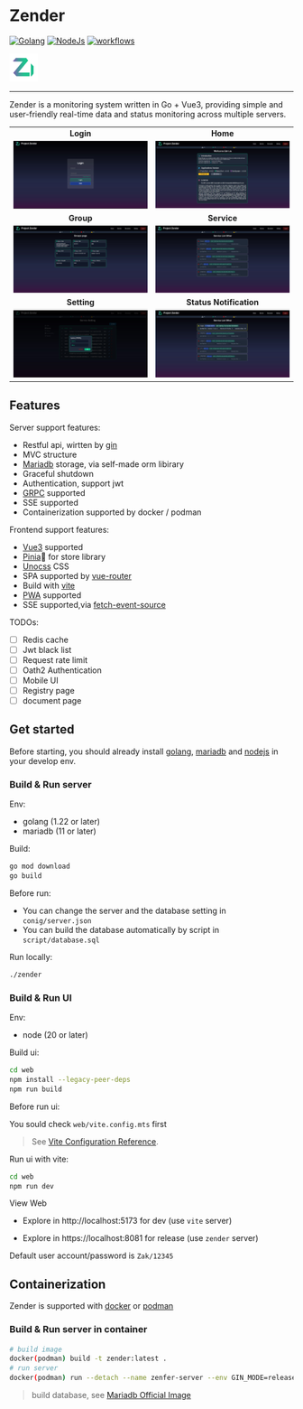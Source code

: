 # Zender

[![Golang](https://img.shields.io/badge/golang-_1.22-blue)](https://go.dev/)
[![NodeJs](https://img.shields.io/badge/node-_22.1.0-orange)](https://nodejs.org)
[![workflows](https://img.shields.io/badge/license-_MIT-greenyellow)](https://github.com/Armageddon6026/zender/blob/master/LICENSE)

<img src="web/public/logo.png" width="50px">

---
Zender is a monitoring system written in Go + Vue3, providing simple and user-friendly real-time data and status monitoring across multiple servers.


<table>
  <tr>
     <td width="50%" align="center"><b>Login</b></td>
     <td width="50%" align="center"><b>Home</b></td>
  </tr>
  <tr>
     <td><img src="assets/login.jpg"/></td>
     <td><img src="assets/home.jpg"/></td>
  </tr>
  <tr>
      <td width="50%" align="center"><b>Group</b></td>
      <td width="50%" align="center"><b>Service</b></td>
  </tr>
  <tr>
     <td><img src="assets/group.jpg"/></td>
     <td><img src="assets/service.jpg"/></td>
  </tr>
  <tr>
      <td width="50%" align="center"><b>Setting</b></td>
      <td width="50%" align="center"><b>Status Notification</b></td>
  </tr>
  <tr>
     <td><img src="assets/setting.jpg"/></td>
     <td><img src="assets/waring.jpg"/></td>
  </tr>
</table>

## Features
Server support features:
- Restful api, wirtten by [gin](https://gin-gonic.com/)
- MVC structure
- [Mariadb](https://mariadb.org/) storage, via self-made orm libirary
- Graceful shutdown
- Authentication, support jwt
- [GRPC](https://grpc.io/) supported
- SSE supported
- Containerization supported by docker / podman

Frontend support features:
- [Vue3](https://vuejs.org/) supported
- [Pinia](https://pinia.vuejs.org/)🍍 for store library
- [Unocss](https://unocss.dev/) CSS
- SPA supported by [vue-router](https://router.vuejs.org/)
- Build with [vite](https://vitejs.dev/)
- [PWA](https://developer.mozilla.org/zh-TW/docs/Web/Progressive_web_apps) supported
- SSE supported,via [fetch-event-source](https://github.com/Azure/fetch-event-source)

TODOs:
- [ ] Redis cache
- [ ] Jwt black list 
- [ ] Request rate limit
- [ ] Oath2 Authentication
- [ ] Mobile UI 
- [ ] Registry page
- [ ] document page

## Get started
Before starting, you should already install [golang](https://go.dev/), [mariadb](https://mariadb.org/) and [nodejs](https://nodejs.org/en/download/) in your develop env.
### Build & Run server

Env:
- golang (1.22 or later)
- mariadb (11 or later)

Build:
```bash
go mod download
go build
```
Before run:
- You can change the server and the database setting in `conig/server.json`
- You can build the database automatically by script in `script/database.sql`

Run locally:
```bash
./zender
```


### Build & Run UI

Env:
- node (20 or later)

Build ui:
```bash
cd web
npm install --legacy-peer-deps
npm run build
```
Before run ui:

You sould check `web/vite.config.mts` first
>See [Vite Configuration Reference](https://vitejs.dev/config/).

Run ui with vite:
```bash
cd web
npm run dev 
```

View Web
- Explore in http://localhost:5173 for dev (use `vite` server)

- Explore in https://localhost:8081 for release (use `zender` server)

Default user account/password is `Zak/12345`


## Containerization

Zender is supported with [docker](https://docs.docker.com/engine/install/) or [podman](https://podman.io/docs/installation)

### Build & Run server in container

```bash
# build image
docker(podman) build -t zender:latest .
# run server
docker(podman) run --detach --name zenfer-server --env GIN_MODE=release  zender:latestt
```

> build database, see [Mariadb Official Image](https://hub.docker.com/_/mariadb)
